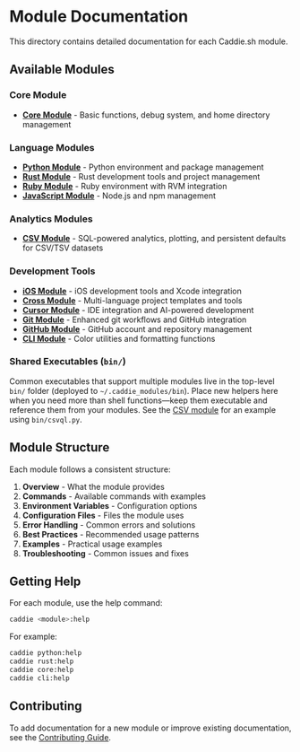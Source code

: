 # Module Documentation

This directory contains detailed documentation for each Caddie.sh module.

## Available Modules

### Core Module
- **[Core Module](core.md)** - Basic functions, debug system, and home directory management

### Language Modules
- **[Python Module](python.md)** - Python environment and package management
- **[Rust Module](rust.md)** - Rust development tools and project management
- **[Ruby Module](ruby.md)** - Ruby environment with RVM integration
- **[JavaScript Module](javascript.md)** - Node.js and npm management

### Analytics Modules
- **[CSV Module](csv.md)** - SQL-powered analytics, plotting, and persistent defaults for CSV/TSV datasets

### Development Tools
- **[iOS Module](ios.md)** - iOS development tools and Xcode integration
- **[Cross Module](cross.md)** - Multi-language project templates and tools
- **[Cursor Module](cursor.md)** - IDE integration and AI-powered development
- **[Git Module](git.md)** - Enhanced git workflows and GitHub integration
- **[GitHub Module](github.md)** - GitHub account and repository management
- **[CLI Module](cli.md)** - Color utilities and formatting functions

### Shared Executables (`bin/`)

Common executables that support multiple modules live in the top-level `bin/` folder (deployed to `~/.caddie_modules/bin`). Place new helpers here when you need more than shell functions—keep them executable and reference them from your modules. See the [CSV module](csv.md) for an example using `bin/csvql.py`.

## Module Structure

Each module follows a consistent structure:

1. **Overview** - What the module provides
2. **Commands** - Available commands with examples
3. **Environment Variables** - Configuration options
4. **Configuration Files** - Files the module uses
5. **Error Handling** - Common errors and solutions
6. **Best Practices** - Recommended usage patterns
7. **Examples** - Practical usage examples
8. **Troubleshooting** - Common issues and fixes

## Getting Help

For each module, use the help command:

```bash
caddie <module>:help
```

For example:
```bash
caddie python:help
caddie rust:help
caddie core:help
caddie cli:help
```

## Contributing

To add documentation for a new module or improve existing documentation, see the [Contributing Guide](../contributing.md).
